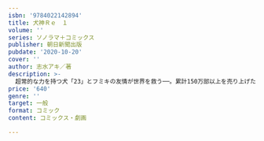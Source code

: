```yaml
---
isbn: '9784022142894'
title: 犬神Ｒｅ　１
volume: ''
series: ソノラマ＋コミックス
publisher: 朝日新聞出版
pubdate: '2020-10-20'
cover: ''
author: 志水アキ／著
description: >-
  超常的な力を持つ犬「23」とフミキの友情が世界を救う──。累計150万部以上を売り上げた外薗昌也の傑作が、志水アキの美麗な絵を得てよみがえります。ＳＦ好き、Ｂ級アクション好き、犬好きにおススメのパニックホラーＳＦ巨編、開幕！
price: '640'
genre: ''
target: 一般
format: コミック
content: コミックス・劇画

---
```

